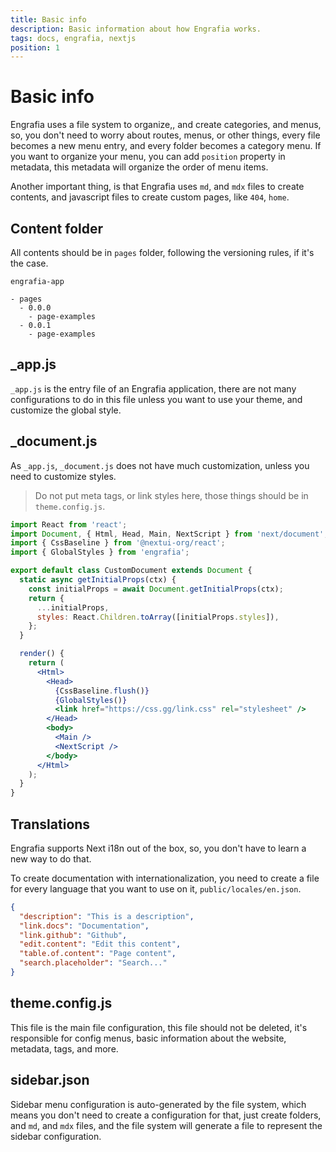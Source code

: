 ```yaml
---
title: Basic info
description: Basic information about how Engrafia works.
tags: docs, engrafia, nextjs
position: 1
---
```


# Basic info

Engrafia uses a file system to organize,, and create categories, and menus, so, you don't need to worry about routes, menus, or other things, every file becomes a new menu entry, and every folder becomes a category menu. If you want to organize your menu, you can add `position` property in metadata, this metadata will organize the order of menu items.

Another important thing, is that Engrafia uses `md`, and `mdx` files to create contents, and javascript files to create custom pages, like `404`, `home`.

## Content folder

All contents should be in `pages` folder, following the versioning rules, if it's the case.

```mdx
engrafia-app

- pages
  - 0.0.0
    - page-examples
  - 0.0.1
    - page-examples
```

## \_app.js

`_app.js` is the entry file of an Engrafia application, there are not many configurations to do in this file unless you want to use your theme, and customize the global style.

## \_document.js

As `_app.js`, `_document.js` does not have much customization, unless you need to customize styles.

> Do not put meta tags, or link styles here, those things should be in `theme.config.js`.

```jsx
import React from 'react';
import Document, { Html, Head, Main, NextScript } from 'next/document';
import { CssBaseline } from '@nextui-org/react';
import { GlobalStyles } from 'engrafia';

export default class CustomDocument extends Document {
  static async getInitialProps(ctx) {
    const initialProps = await Document.getInitialProps(ctx);
    return {
      ...initialProps,
      styles: React.Children.toArray([initialProps.styles]),
    };
  }

  render() {
    return (
      <Html>
        <Head>
          {CssBaseline.flush()}
          {GlobalStyles()}
          <link href="https://css.gg/link.css" rel="stylesheet" />
        </Head>
        <body>
          <Main />
          <NextScript />
        </body>
      </Html>
    );
  }
}
```

## Translations

Engrafia supports Next i18n out of the box, so, you don't have to learn a new way to do that.

To create documentation with internationalization, you need to create a file for every language that you want to use on it, `public/locales/en.json`.

```json
{
  "description": "This is a description",
  "link.docs": "Documentation",
  "link.github": "Github",
  "edit.content": "Edit this content",
  "table.of.content": "Page content",
  "search.placeholder": "Search..."
}
```

## theme.config.js

This file is the main file configuration, this file should not be deleted, it's responsible for config menus, basic information about the website, metadata, tags, and more.

## sidebar.json

Sidebar menu configuration is auto-generated by the file system, which means you don't need to create a configuration for that, just create folders, and `md`, and `mdx` files, and the file system will generate a file to represent the sidebar configuration.
